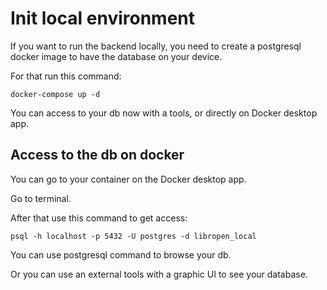 # Init local environment

If you want to run the backend locally, you need to create a postgresql docker image to have the database on your device.

For that run this command:

    docker-compose up -d

You can access to your db now with a tools, or directly on Docker desktop app.

## Access to the db on docker

You can go to your container on the Docker desktop app.

Go to terminal.

After that use this command to get access:

    psql -h localhost -p 5432 -U postgres -d libropen_local

You can use postgresql command to browse your db.

Or you can use an external tools with a graphic UI to see your database.
